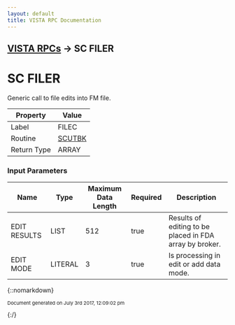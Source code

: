 ```yaml
---
layout: default
title: VISTA RPC Documentation
---
```


## [VISTA RPCs](TableOfContents) &#8594; SC FILER
# SC FILER

Generic call to file edits into FM file.

Property | Value
--- | ---
Label | FILEC
Routine | [SCUTBK](http://code.osehra.org/dox/Routine_SCUTBK_source.html)
Return Type | ARRAY


### Input Parameters

Name | Type | Maximum Data Length | Required | Description
--- | --- | --- | --- | ---
EDIT RESULTS | LIST | 512 | true | Results of editing to be placed in FDA array by broker.
EDIT MODE | LITERAL | 3 | true | Is processing in edit or add data mode.



{::nomarkdown} <br/><p style="font-size: 11px">Document generated on July 3rd 2017, 12:09:02 pm</p>{:/}